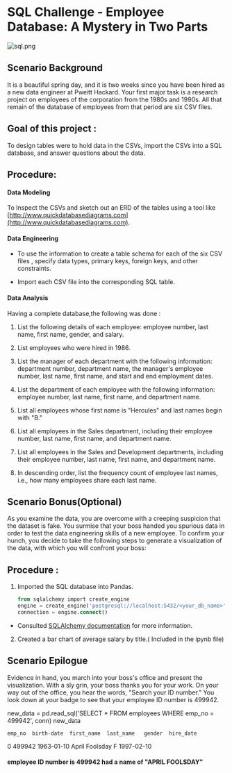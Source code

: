 # SQL Challenge - Employee Database: A Mystery in Two Parts

![sql.png](sql.png)

## Scenario Background

It is a beautiful spring day, and it is two weeks since you have been hired as a new data engineer at Pweitt Hackard. Your first major task is a research project on employees of the corporation from the 1980s and 1990s. All that remain of the database of employees from that period are six CSV files.

##  Goal of this project :
To  design tables were to hold data in the CSVs, import the CSVs into a SQL database, and answer questions about the data. 

## Procedure:

#### Data Modeling

 To Inspect the CSVs and sketch out an ERD of the tables using a tool like [http://www.quickdatabasediagrams.com](http://www.quickdatabasediagrams.com).

#### Data Engineering

* To use the information to create a table schema for each of the six CSV files , specify data types, primary keys, foreign keys, and other constraints.

* Import each CSV file into the corresponding SQL table.

#### Data Analysis

Having a complete database,the following was done :

1. List the following details of each employee: employee number, last name, first name, gender, and salary.

2. List employees who were hired in 1986.

3. List the manager of each department with the following information: department number, department name, the manager's employee number, last name, first name, and start and end employment dates.

4. List the department of each employee with the following information: employee number, last name, first name, and department name.

5. List all employees whose first name is "Hercules" and last names begin with "B."

6. List all employees in the Sales department, including their employee number, last name, first name, and department name.

7. List all employees in the Sales and Development departments, including their employee number, last name, first name, and department name.

8. In descending order, list the frequency count of employee last names, i.e., how many employees share each last name.

## Scenario Bonus(Optional)

As you examine the data, you are overcome with a creeping suspicion that the dataset is fake. You surmise that your boss handed you spurious data in order to test the data engineering skills of a new employee. To confirm your hunch, you decide to take the following steps to generate a visualization of the data, with which you will confront your boss:
## Procedure :

1. Imported the SQL database into Pandas. 

   ```sql
   from sqlalchemy import create_engine
   engine = create_engine('postgresql://localhost:5432/<your_db_name>')
   connection = engine.connect()
   ```

* Consulted [SQLAlchemy documentation](https://docs.sqlalchemy.org/en/latest/core/engines.html#postgresql) for more information.

2. Created a bar chart of average salary by title.( Included in the ipynb file)


## Scenario Epilogue 

Evidence in hand, you march into your boss's office and present the visualization. With a sly grin, your boss thanks you for your work. On your way out of the office, you hear the words, "Search your ID number." You look down at your badge to see that your employee ID number is 499942.

new_data = pd.read_sql('SELECT * FROM employees WHERE emp_no = 499942', conn)
new_data

	emp_no	birth-date	first_name	last_name	gender	hire_date
0	499942	1963-01-10	   April	    Foolsday	  F	  1997-02-10

#### employee ID number is 499942 had a name of "APRIL FOOLSDAY"


